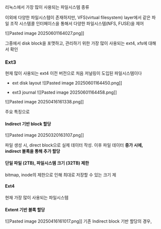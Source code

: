 
리눅스에서 가장 많이 사용되는 파일시스템 종류

이외에 다양한 파일시스템이 존재하지만, VFS(virtual filesystem) layer에서 같은 파일 조작 시스템콜 인터페이스을 통해서 다양한 파일시스템(NFS, FUSE)을 제어


![[Pasted image 20250601164027.png]]

그중에서 disk block을 포맷하고, 관리하기 위한 가장 많이 사용되는 ext4, xfs에 대해서 확인


### Ext3

현재 많이 사용되는 ext4 이전 버전으로 처음 저널링이 도입된 파일시스템이다

- ext disk layout
![[Pasted image 20250601164450.png]]

- ext3 journal
![[Pasted image 20250601164458.png]]

![[Pasted image 20250416161338.png]]

주요 특징으로

#### Indirect 기반 block 할당
![[Pasted image 20250320163107.png]]

파일 생성 시, direct block으로 실제 데이터 작성. 이후 파일 데이터 **증가 시에, indirect 블록을 통해 추가 할당**

#### 단일 파일 (2TB), 파일시스템 크기 (32TB) 제한

bitmap, inode의 제한으로 인해 최대로 저장할 수 있는 크기 제



#### Ext4
현재 가장 많이 사용되는 파일시스템

#### Extent 기반 블록 할당
![[Pasted image 20250416161017.png]]
기존 Indirect block 기반 할당의 경우,



